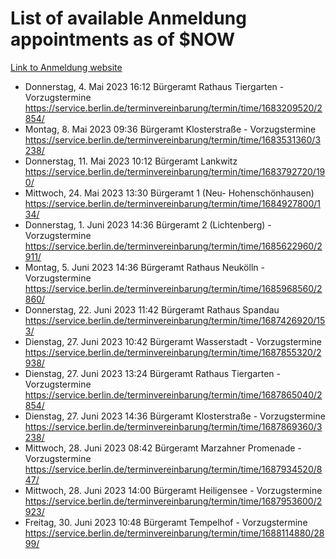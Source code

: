 # List of available Anmeldung appointments as of $NOW
[Link to Anmeldung website](https://service.berlin.de/terminvereinbarung/termin/tag.php?termin=1&anliegen[]=120686&dienstleisterlist=122210,122217,327316,122219,327312,122227,327314,122231,327346,122243,327348,122254,122252,329742,122260,329745,122262,329748,122271,327278,122273,327274,122277,327276,330436,122280,327294,122282,327290,122284,327292,122291,327270,122285,327266,122286,327264,122296,327268,150230,329760,122297,327286,122294,327284,122312,329763,122314,329775,122304,327330,122311,327334,122309,327332,317869,122281,327352,122279,329772,122283,122276,327324,122274,327326,122267,329766,122246,327318,122251,327320,122257,327322,122208,327298,122226,327300&herkunft=http%3A%2F%2Fservice.berlin.de%2Fdienstleistung%2F120686%2F)
- Donnerstag, 4. Mai 2023 16:12 Bürgeramt Rathaus Tiergarten - Vorzugstermine https://service.berlin.de/terminvereinbarung/termin/time/1683209520/2854/
- Montag, 8. Mai 2023 09:36 Bürgeramt Klosterstraße - Vorzugstermine https://service.berlin.de/terminvereinbarung/termin/time/1683531360/3238/
- Donnerstag, 11. Mai 2023 10:12 Bürgeramt Lankwitz https://service.berlin.de/terminvereinbarung/termin/time/1683792720/190/
- Mittwoch, 24. Mai 2023 13:30 Bürgeramt 1 (Neu- Hohenschönhausen) https://service.berlin.de/terminvereinbarung/termin/time/1684927800/134/
- Donnerstag, 1. Juni 2023 14:36 Bürgeramt 2 (Lichtenberg) - Vorzugstermine https://service.berlin.de/terminvereinbarung/termin/time/1685622960/2911/
- Montag, 5. Juni 2023 14:36 Bürgeramt Rathaus Neukölln - Vorzugstermine https://service.berlin.de/terminvereinbarung/termin/time/1685968560/2860/
- Donnerstag, 22. Juni 2023 11:42 Bürgeramt Rathaus Spandau https://service.berlin.de/terminvereinbarung/termin/time/1687426920/153/
- Dienstag, 27. Juni 2023 10:42 Bürgeramt Wasserstadt - Vorzugstermine https://service.berlin.de/terminvereinbarung/termin/time/1687855320/2938/
- Dienstag, 27. Juni 2023 13:24 Bürgeramt Rathaus Tiergarten - Vorzugstermine https://service.berlin.de/terminvereinbarung/termin/time/1687865040/2854/
- Dienstag, 27. Juni 2023 14:36 Bürgeramt Klosterstraße - Vorzugstermine https://service.berlin.de/terminvereinbarung/termin/time/1687869360/3238/
- Mittwoch, 28. Juni 2023 08:42 Bürgeramt Marzahner Promenade - Vorzugstermine https://service.berlin.de/terminvereinbarung/termin/time/1687934520/847/
- Mittwoch, 28. Juni 2023 14:00 Bürgeramt Heiligensee - Vorzugstermine https://service.berlin.de/terminvereinbarung/termin/time/1687953600/2923/
- Freitag, 30. Juni 2023 10:48 Bürgeramt Tempelhof - Vorzugstermine https://service.berlin.de/terminvereinbarung/termin/time/1688114880/2899/

